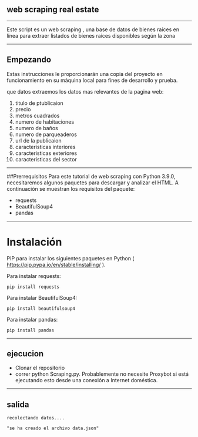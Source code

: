 ## web scraping real estate

---

Este script es un web scraping , una base de datos de bienes raíces en línea para extraer listados de bienes raíces disponibles según la zona

---

## Empezando

Estas instrucciones le proporcionarán una copia del proyecto en funcionamiento en su máquina local para fines de desarrollo y prueba.

que datos extraemos los datos mas relevantes de la pagina web:

1. titulo de ptublicaion
2. precio
3. metros cuadrados
4. numero de habitaciones
5. numero de baños
6. numero de parqueaderos
7. url de la publicaion
8. caracteristicas interiores
9. caracteristicas exteriores
10. caracteristicas del sector

---

##Prerrequisitos
Para este tutorial de web scraping con Python 3.9.0, necesitaremos algunos paquetes para descargar y analizar el HTML. A continuación se muestran los requisitos del paquete:

- requests
- BeautifulSoup4
- pandas

---

# Instalación

PIP para instalar los siguientes paquetes en Python ( https://pip.pypa.io/en/stable/installing/ ).

Para instalar requests:

```
pip install requests
```

Para instalar BeautifulSoup4:

```
pip install beautifulsoup4
```

Para instalar pandas:

```
pip install pandas
```

---

## ejecucion

- Clonar el repositorio
- correr python Scraping.py. Probablemente no necesite Proxybot si está ejecutando esto desde una conexión a Internet doméstica.

---

## salida

    recolectando datos....

    "se ha creado el archivo data.json"
